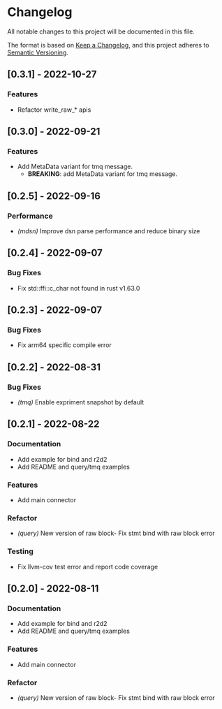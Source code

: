 # Changelog

All notable changes to this project will be documented in this file.


The format is based on [Keep a Changelog](https://keepachangelog.com/en/1.0.0/),
and this project adheres to [Semantic Versioning](https://semver.org/spec/v2.0.0.html).
## [0.3.1] - 2022-10-27

### Features
- Refactor write_raw_* apis


## [0.3.0] - 2022-09-21

### Features
- Add MetaData variant for tmq message.
  - **BREAKING**: add MetaData variant for tmq message.


## [0.2.5] - 2022-09-16

### Performance

- *(mdsn)* Improve dsn parse performance and reduce binary size

## [0.2.4] - 2022-09-07

### Bug Fixes
- Fix std::ffi::c_char not found in rust v1.63.0


## [0.2.3] - 2022-09-07

### Bug Fixes
- Fix arm64 specific compile error


## [0.2.2] - 2022-08-31

### Bug Fixes

- *(tmq)* Enable expriment snapshot by default

## [0.2.1] - 2022-08-22

### Documentation
- Add example for bind and r2d2
- Add README and query/tmq examples


### Features
- Add main connector


### Refactor

- *(query)* New version of raw block- Fix stmt bind with raw block error


### Testing
- Fix llvm-cov test error and report code coverage


## [0.2.0] - 2022-08-11

### Documentation
- Add example for bind and r2d2
- Add README and query/tmq examples


### Features
- Add main connector


### Refactor

- *(query)* New version of raw block- Fix stmt bind with raw block error


<!-- generated by git-cliff -->
